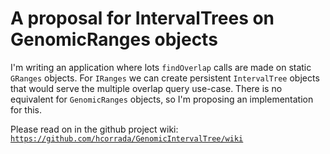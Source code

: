 A proposal for IntervalTrees on GenomicRanges objects
=================================================================

I'm writing an application where lots `findOverlap` calls are made on static `GRanges` objects. For `IRanges` we can create persistent `IntervalTree` objects that would serve the multiple overlap query use-case. There is no equivalent for `GenomicRanges` objects, so I'm proposing an implementation for this.

Please read on in the github project wiki: [`https://github.com/hcorrada/GenomicIntervalTree/wiki`](https://github.com/hcorrada/GenomicIntervalTree/wiki)

